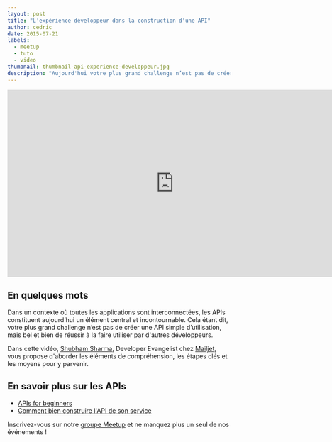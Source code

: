 ```yaml
---
layout: post
title: "L'expérience développeur dans la construction d'une API"
author: cedric
date: 2015-07-21
labels:
  - meetup
  - tuto
  - video
thumbnail: thumbnail-api-experience-developpeur.jpg
description: "Aujourd'hui votre plus grand challenge n’est pas de créer une API, mais bel et bien de réussir à la faire utiliser par d'autres développeurs. Découvrez toutes les étapes clés pour y parvenir dans cette vidéo."
---
```


<div class="video-wrapper"><iframe width="750" height="422" src="https://www.youtube.com/embed/2c32rz8d-gM?showinfo=0" frameborder="0" allowfullscreen></iframe></div>

## En quelques mots

Dans un contexte où toutes les applications sont interconnectées, les APIs constituent aujourd’hui un élément central et incontournable. Cela étant dit, votre plus grand challenge n’est pas de créer une API simple d’utilisation, mais bel et bien de réussir à la faire utiliser par d'autres développeurs.

Dans cette vidéo, [Shubham Sharma](https://twitter.com/shub_s), Developer Evangelist chez [Mailjet](https://eu.mailjet.com/), vous propose d'aborder les éléments de compréhension, les étapes clés et les moyens pour y parvenir.

## En savoir plus sur les APIs

- [APIs for beginners](http://www.lewagon.org/blog/api-webhook-debutant-tutoriel)
- [Comment bien construire l'API de son service](http://www.lewagon.org/blog/workshop-commen-construire-une-API)

Inscrivez-vous sur notre [groupe Meetup](http://bit.ly/1BIRO9k) et ne manquez plus un seul de nos événements !
